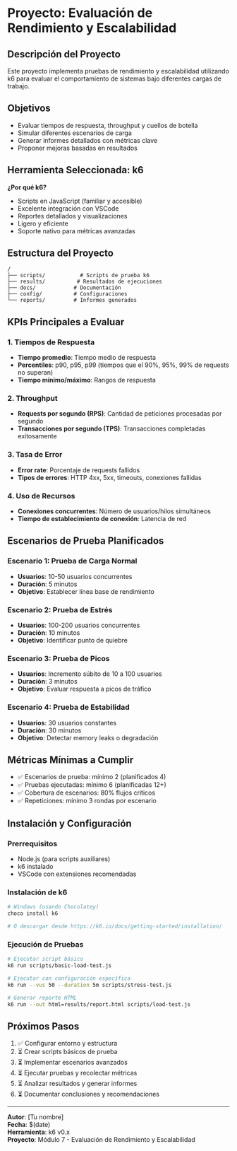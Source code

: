 # Proyecto: Evaluación de Rendimiento y Escalabilidad

## Descripción del Proyecto
Este proyecto implementa pruebas de rendimiento y escalabilidad utilizando k6 para evaluar el comportamiento de sistemas bajo diferentes cargas de trabajo.

## Objetivos
- Evaluar tiempos de respuesta, throughput y cuellos de botella
- Simular diferentes escenarios de carga
- Generar informes detallados con métricas clave
- Proponer mejoras basadas en resultados

## Herramienta Seleccionada: k6
**¿Por qué k6?**
- Scripts en JavaScript (familiar y accesible)
- Excelente integración con VSCode
- Reportes detallados y visualizaciones
- Ligero y eficiente
- Soporte nativo para métricas avanzadas

## Estructura del Proyecto
```
/
├── scripts/           # Scripts de prueba k6
├── results/          # Resultados de ejecuciones
├── docs/            # Documentación
├── config/          # Configuraciones
└── reports/         # Informes generados
```

## KPIs Principales a Evaluar

### 1. Tiempos de Respuesta
- **Tiempo promedio**: Tiempo medio de respuesta
- **Percentiles**: p90, p95, p99 (tiempos que el 90%, 95%, 99% de requests no superan)
- **Tiempo mínimo/máximo**: Rangos de respuesta

### 2. Throughput
- **Requests por segundo (RPS)**: Cantidad de peticiones procesadas por segundo
- **Transacciones por segundo (TPS)**: Transacciones completadas exitosamente

### 3. Tasa de Error
- **Error rate**: Porcentaje de requests fallidos
- **Tipos de errores**: HTTP 4xx, 5xx, timeouts, conexiones fallidas

### 4. Uso de Recursos
- **Conexiones concurrentes**: Número de usuarios/hilos simultáneos
- **Tiempo de establecimiento de conexión**: Latencia de red

## Escenarios de Prueba Planificados

### Escenario 1: Prueba de Carga Normal
- **Usuarios**: 10-50 usuarios concurrentes
- **Duración**: 5 minutos
- **Objetivo**: Establecer línea base de rendimiento

### Escenario 2: Prueba de Estrés
- **Usuarios**: 100-200 usuarios concurrentes
- **Duración**: 10 minutos
- **Objetivo**: Identificar punto de quiebre

### Escenario 3: Prueba de Picos
- **Usuarios**: Incremento súbito de 10 a 100 usuarios
- **Duración**: 3 minutos
- **Objetivo**: Evaluar respuesta a picos de tráfico

### Escenario 4: Prueba de Estabilidad
- **Usuarios**: 30 usuarios constantes
- **Duración**: 30 minutos
- **Objetivo**: Detectar memory leaks o degradación

## Métricas Mínimas a Cumplir
- ✅ Escenarios de prueba: mínimo 2 (planificados 4)
- ✅ Pruebas ejecutadas: mínimo 6 (planificadas 12+)
- ✅ Cobertura de escenarios: 80% flujos críticos
- ✅ Repeticiones: mínimo 3 rondas por escenario

## Instalación y Configuración

### Prerrequisitos
- Node.js (para scripts auxiliares)
- k6 instalado
- VSCode con extensiones recomendadas

### Instalación de k6
```bash
# Windows (usando Chocolatey)
choco install k6

# O descargar desde https://k6.io/docs/getting-started/installation/
```

### Ejecución de Pruebas
```bash
# Ejecutar script básico
k6 run scripts/basic-load-test.js

# Ejecutar con configuración específica
k6 run --vus 50 --duration 5m scripts/stress-test.js

# Generar reporte HTML
k6 run --out html=results/report.html scripts/load-test.js
```

## Próximos Pasos
1. ✅ Configurar entorno y estructura
2. ⏳ Crear scripts básicos de prueba
3. ⏳ Implementar escenarios avanzados
4. ⏳ Ejecutar pruebas y recolectar métricas
5. ⏳ Analizar resultados y generar informes
6. ⏳ Documentar conclusiones y recomendaciones

---
**Autor**: [Tu nombre]  
**Fecha**: $(date)  
**Herramienta**: k6 v0.x  
**Proyecto**: Módulo 7 - Evaluación de Rendimiento y Escalabilidad

